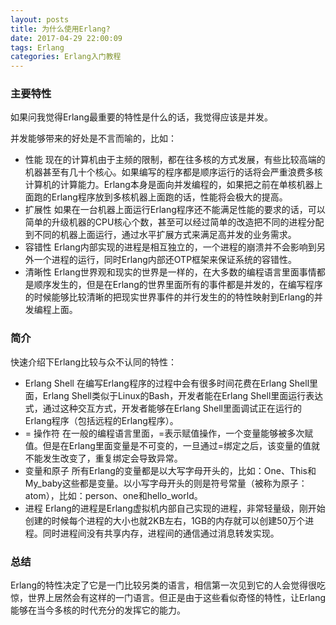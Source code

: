 ```yaml
---
layout: posts
title: 为什么使用Erlang?
date: 2017-04-29 22:00:09
tags: Erlang
categories: Erlang入门教程
---
```

### 主要特性
如果问我觉得Erlang最重要的特性是什么的话，我觉得应该是并发。

并发能够带来的好处是不言而喻的，比如：
* 性能
现在的计算机由于主频的限制，都在往多核的方式发展，有些比较高端的机器甚至有几十个核心。如果编写的程序都是顺序运行的话将会严重浪费多核计算机的计算能力。Erlang本身是面向并发编程的，如果把之前在单核机器上面跑的Erlang程序放到多核机器上面跑的话，性能将会极大的提高。
* 扩展性
如果在一台机器上面运行Erlang程序还不能满足性能的要求的话，可以简单的升级机器的CPU核心个数，甚至可以经过简单的改造把不同的进程分配到不同的机器上面运行，通过水平扩展方式来满足高并发的业务需求。
* 容错性
Erlang内部实现的进程是相互独立的，一个进程的崩溃并不会影响到另外一个进程的运行，同时Erlang内部还OTP框架来保证系统的容错性。
* 清晰性
Erlang世界观和现实的世界是一样的，在大多数的编程语言里面事情都是顺序发生的，但是在Erlang的世界里面所有的事件都是并发的，在编写程序的时候能够比较清晰的把现实世界事件的并行发生的的特性映射到Erlang的并发编程上面。

### 简介
快速介绍下Erlang比较与众不认同的特性：
* Erlang Shell
在编写Erlang程序的过程中会有很多时间花费在Erlang Shell里面，Erlang Shell类似于Linux的Bash，开发者能在Erlang Shell里面运行表达式，通过这种交互方式，开发者能够在Erlang Shell里面调试正在运行的Erlang程序（包括远程的Erlang程序）。
* = 操作符
在一般的编程语言里面，=表示赋值操作，一个变量能够被多次赋值。但是在Erlang里面变量是不可变的，一旦通过=绑定之后，该变量的值就不能发生改变了，重复绑定会导致异常。
* 变量和原子
所有Erlang的变量都是以大写字母开头的，比如：One、This和My_baby这些都是变量。以小写字母开头的则是符号常量（被称为原子：atom），比如：person、one和hello_world。
* 进程
Erlang的进程是Erlang虚拟机内部自己实现的进程，非常轻量级，刚开始创建的时候每个进程的大小也就2KB左右，1GB的内存就可以创建50万个进程。同时进程间没有共享内存，进程间的通信通过消息转发实现。

### 总结
Erlang的特性决定了它是一门比较另类的语言，相信第一次见到它的人会觉得很吃惊，世界上居然会有这样的一门语言。但正是由于这些看似奇怪的特性，让Erlang能够在当今多核的时代充分的发挥它的能力。